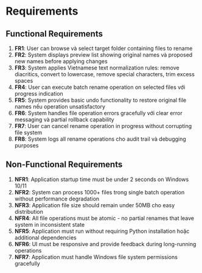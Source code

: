 # Requirements

## Functional Requirements
1. **FR1**: User can browse và select target folder containing files to rename
2. **FR2**: System displays preview list showing original names và proposed new names before applying changes
3. **FR3**: System applies Vietnamese text normalization rules: remove diacritics, convert to lowercase, remove special characters, trim excess spaces
4. **FR4**: User can execute batch rename operation on selected files với progress indication
5. **FR5**: System provides basic undo functionality to restore original file names nếu operation unsatisfactory
6. **FR6**: System handles file operation errors gracefully với clear error messaging và partial rollback capability
7. **FR7**: User can cancel rename operation in progress without corrupting file system
8. **FR8**: System logs all rename operations cho audit trail và debugging purposes

## Non-Functional Requirements
1. **NFR1**: Application startup time must be under 2 seconds on Windows 10/11
2. **NFR2**: System can process 1000+ files trong single batch operation without performance degradation
3. **NFR3**: Application file size should remain under 50MB cho easy distribution
4. **NFR4**: All file operations must be atomic - no partial renames that leave system in inconsistent state
5. **NFR5**: Application must run without requiring Python installation hoặc additional dependencies
6. **NFR6**: UI must be responsive and provide feedback during long-running operations
7. **NFR7**: Application must handle Windows file system permissions gracefully
